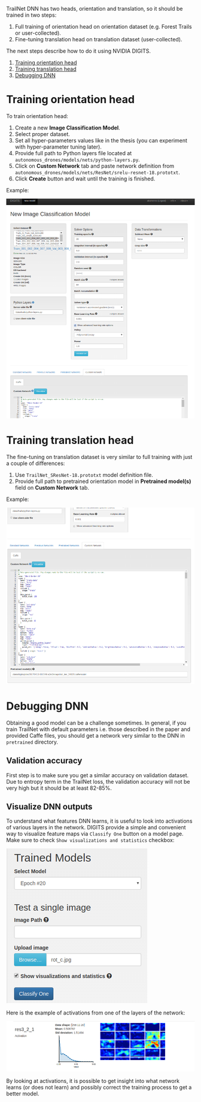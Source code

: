 TrailNet DNN has two heads, orientation and translation, so it should be trained in two steps:
1. Full training of orientation head on orientation dataset (e.g. Forest Trails or user-collected).
2. Fine-tuning translation head on translation dataset (user-collected).

The next steps describe how to do it using NVIDIA DIGITS.

1. [Training orientation head](#training-orientation-head)
2. [Training translation head](#training-translation-head)
3. [Debugging DNN](#debugging-dnn)

# Training orientation head
To train orientation head:
1. Create a new **Image Classification Model**.
2. Select proper dataset.
3. Set all hyper-parameters values like in the thesis (you can experiment with hyper-parameter tuning later).
4. Provide full path to Python layers file located at `autonomous_drones/models/nets/python-layers.py`.
5. Click on **Custom Network** tab and paste network definition from `autonomous_drones/models/nets/ResNet/srelu-resnet-18.prototxt`.
6. Click **Create** button and wait until the training is finished.

Example:

![DigitsTrainRotHead](./images/DigitsTrainRotHead.png)

# Training translation head
The fine-tuning on translation dataset is very similar to full training with just a couple of differences:
1. Use `TrailNet_SResNet-18.prototxt`  model definition file.
2. Provide full path to pretrained orientation model in **Pretrained model(s)** field on **Custom Network** tab.

Example:

![DigitsTrainTranslationHead](./images/DigitsTrainTranslationHead.png)

# Debugging DNN
Obtaining a good model can be a challenge sometimes. In general, if you train TrailNet with default parameters i.e. those described in the paper and provided Caffe files, you should get a network very similar to the DNN in `pretrained` directory. 
## Validation accuracy
First step is to make sure you get a similar accuracy on validation dataset. Due to entropy term in the TrailNet loss, the validation accuracy will not be very high but it should be at least 82-85%.

## Visualize DNN outputs
To understand what features DNN learns, it is useful to look into activations of various layers in the network. DIGITS provide a simple and convenient way to visualize feature maps via `Classify One` button on a model page. Make sure to check `Show visualizations and statistics` checkbox:

![Classify One](./images/DIGITS_ClassifyOne.png)

Here is the example of activations from one of the layers of the network:

![DNN Activations](./images/DNN_Activations.png)

By looking at activations, it is possible to get insight into what network learns (or does not learn) and possibly correct the training process to get a better model.

